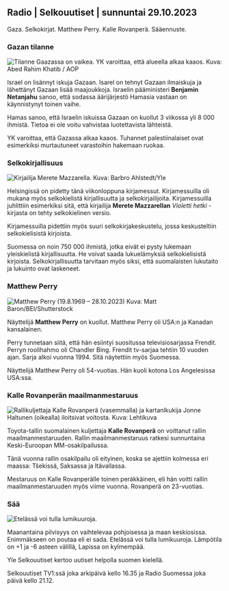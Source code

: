 ## Radio | Selkouutiset | sunnuntai 29.10.2023

Gaza. Selkokirjat. Matthew Perry. Kalle Rovanperä. Sääennuste.

### Gazan tilanne

![Tilanne Gaazassa on vaikea. YK varoittaa, että alueella alkaa kaaos.
Kuva: Abed Rahim Khatib /
AOP](https://images.cdn.yle.fi/image/upload/c_crop,h_3780,w_6720,x_0,y_700/ar_1.7777777777777777,c_fill,g_faces,h_675,w_1200/dpr_1.0/q_auto:eco/f_auto/fl_lossy/v1698587757/39-1192921653e641fc4a70)

Israel on lisännyt iskuja Gazaan. Isarel on tehnyt Gazaan ilmaiskuja ja
lähettänyt Gazaan lisää maajoukkoja. Israelin pääministeri **Benjamin
Netanjahu** sanoo, että sodassa äärijärjestö Hamasia vastaan on
käynnistynyt toinen vaihe.

Hamas sanoo, että Israelin iskuissa Gazaan on kuollut 3 viikossa yli 8
000 ihmistä. Tietoa ei ole voitu vahvistaa luotettavista lähteistä.

YK varoittaa, että Gazassa alkaa kaaos. Tuhannet palestiinalaiset ovat
esimerkiksi murtautuneet varastoihin hakemaan ruokaa.

### Selkokirjallisuus

![Kirjailija Merete Mazzarella. Kuva: Barbro
Ahlstedt/Yle](https://images.cdn.yle.fi/image/upload/c_crop,h_3159,w_5616,x_0,y_0/ar_1.7777777777777777,c_fill,g_faces,h_675,w_1200/dpr_1.0/q_auto:eco/f_auto/fl_lossy/v1620995152/39-806292609e6be113e02)

Helsingissä on pidetty tänä viikonloppuna kirjamessut. Kirjamessuilla
oli mukana myös selkokielistä kirjallisuutta ja selkokirjailijoita.
Kirjamessuilla juhlittiin esimerkiksi sitä, että kirjailija **Merete
Mazzarellan** *Violetti hetki* -kirjasta on tehty selkokielinen versio.

Kirjamessuilla pidettiin myös suuri selkokirjakeskustelu, jossa
keskusteltiin selkokielisistä kirjoista.

Suomessa on noin 750 000 ihmistä, jotka eivät ei pysty lukemaan
yleiskielistä kirjallisuutta. He voivat saada lukuelämyksiä
selkokielisistä kirjoista. Selkokirjallisuutta tarvitaan myös siksi,
että suomalaisten lukutaito ja lukuinto ovat laskeneet.

### Matthew Perry

![Matthew Perry (19.8.1969 – 28.10.2023) Kuva: Matt
Baron/BEI/Shutterstock](https://images.cdn.yle.fi/image/upload/c_crop,h_2329,w_4141,x_0,y_54/ar_1.7777777777777777,c_fill,g_faces,h_675,w_1200/dpr_1.0/q_auto:eco/f_auto/fl_lossy/v1698579698/39-1192810653dd4bb051f5)

Näyttelijä **Matthew Perry** on kuollut. Matthew Perry oli USA:n ja
Kanadan kansalainen.

Perry tunnetaan siitä, että hän esiintyi suositussa televisiosarjassa
Frendit. Perryn roolihahmo oli Chandler Bing. Frendit tv-sarjaa tehtiin
10 vuoden ajan. Sarja alkoi vuonna 1994. Sitä näytettiin myös Suomessa.

Näyttelijä Matthew Perry oli 54-vuotias. Hän kuoli kotona Los
Angelesissa USA:ssa.

### Kalle Rovanperän maailmanmestaruus

![Rallikuljettaja Kalle Rovanperä (vasemmalla) ja kartanlkukija Jonne
Haltunen (oikealla) iloitsivat voitosta. Kuva:
Lehtikuva](https://images.cdn.yle.fi/image/upload/c_crop,h_2406,w_4278,x_0,y_445/ar_1.7777777777777777,c_fill,g_faces,h_675,w_1200/dpr_1.0/q_auto:eco/f_auto/fl_lossy/v1698587806/39-1192922653e645d852bc)

Toyota-tallin suomalainen kuljettaja **Kalle Rovanperä** on voittanut
rallin maailmanmestaruuden. Rallin maailmanmestaruus ratkesi sunnuntaina
Keski-Euroopan MM-osakilpailussa.

Tänä vuonna rallin osakilpailu oli eityinen, koska se ajettiin kolmessa
eri maassa: Tšekissä, Saksassa ja Itävallassa.

Mestaruus on Kalle Rovanperälle toinen peräkkäinen, eli hän voitti
rallin maailmanmestaruuden myös viime vuonna. Rovanperä on 23-vuotias.

### Sää

![Etelässä voi tulla
lumikuuroja.](https://images.cdn.yle.fi/image/upload/c_crop,h_1080,w_1919,x_0,y_0/ar_1.7777777777777777,c_fill,g_faces,h_675,w_1200/dpr_1.0/q_auto:eco/f_auto/fl_lossy/v1698594490/39-1192967653e7ea05e07b)

Maanantaina pilvisyys on vaihtelevaa pohjoisessa ja maan keskiosissa.
Enimmäkseen on poutaa eli ei sada. Etelässä voi tulla lumikuuroja.
Lämpötila on +1 ja -6 asteen välillä, Lapissa on kylmempää.

Yle Selkouutiset kertoo uutiset helpolla suomen kielellä.

Selkouutiset TV1:ssä joka arkipäivä kello 16.35 ja Radio Suomessa joka
päivä kello 21.12.
